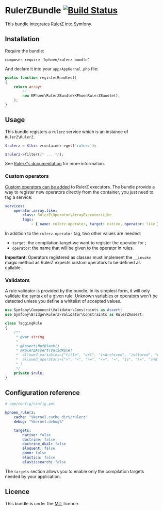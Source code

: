 RulerZBundle [![Build Status](https://travis-ci.org/K-Phoen/RulerZBundle.svg?branch=master)](https://travis-ci.org/K-Phoen/RulerZBundle)
============

This bundle integrates [RulerZ](https://github.com/K-Phoen/rulerz) into Symfony.

Installation
------------

Require the bundle:

```
composer require 'kphoen/rulerz-bundle'
```

And declare it into your `app/AppKernel.php` file:

```php
public function registerBundles()
{
    return array(
        // ...
        new KPhoen\RulerZBundle\KPhoenRulerZBundle(),
    );
}
```

Usage
-----

This bundle registers a `rulerz` service which is an instance of `RulerZ\RulerZ`.

```php
$rulerz = $this->container->get('rulerz');

$rulerz->filter(/* ... */);
```

See [RulerZ's documentation](https://github.com/K-Phoen/rulerz/blob/master/doc/index.md)
for more information.

### Custom operators

[Custom operators can be added](https://github.com/K-Phoen/rulerz/blob/master/doc/custom_operators.md)
to RulerZ executors.
The bundle provide a way to register new operators directly from the container,
you just need to tag a service:

```yaml
services:
    operator.array.like:
        class: RulerZ\Operator\ArrayExecutor\Like
        tags:
            - { name: rulerz.operator, target: native, operator: like }
```

In addition to the `rulerz.operator` tag, two other values are needed:
* `target`: the compilation target we want to register the operator for ;
* `operator`: the name that will be given to the operator in rules.

**Important**: Operators registered as classes must implement the `__invoke`
magic method as RulerZ expects custom operators to be defined as callable.

### Validators

A rule validator is provided by the bundle. In its simplest form, it will only
validate the syntax of a given rule. Unknown variables or operators won't be
detected unless you define a whitelist of accepted values.

```php
use Symfony\Component\Validator\Constraints as Assert;
use Symfony\Bridge\RulerZ\Validator\Constraints as RulerZAssert;

class TaggingRule
{
    /**
     * @var string
     *
     * @Assert\NotBlank()
     * @RulerZAssert\ValidRule(
     *  allowed_variables={"title", "url", "isArchived", "isStared", "content", "language", "mimetype", "readingTime", "domainName"},
     *  allowed_operators={">", "<", ">=", "<=", "=", "is", "!=", "and", "not", "or"}
     * )
     */
    private $rule;
}
```


Configuration reference
-----------------------

```yaml
# app/config/config.yml

kphoen_rulerz:
    cache: "%kernel.cache_dir%/rulerz"
    debug: "%kernel.debug%"

    targets:
        native: false
        doctrine: false
        doctrine_dbal: false
        eloquent: false
        pomm: false
        elastica: false
        elasticsearch: false
```

The `targets` section allows you to enable only the compilation targets needed
by your application.

Licence
-------

This bundle is under the [MIT](https://github.com/K-Phoen/RulerZBundle/blob/master/LICENSE) licence.
